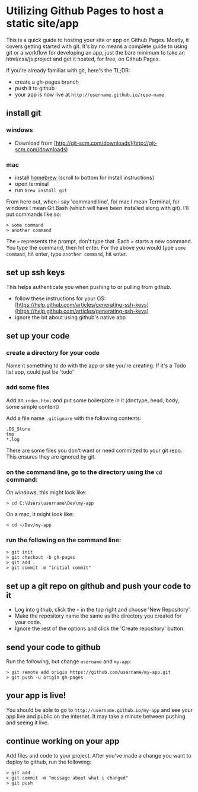 # Utilizing Github Pages to host a static site/app

This is a quick guide to hosting your site or app on Github Pages. Mostly, it covers getting started with git. It's by no means a complete guide to using git or a workflow for developing an app, just the bare minimum to take an html/css/js project and get it hosted, for free, on Github Pages.

If you're already familiar with git, here's the TL;DR:

* create a gh-pages branch
* push it to github
* your app is now live at `http://username.github.io/repo-name`

## install git

### windows

* Download from [http://git-scm.com/downloads](http://git-scm.com/downloads)

### mac

* install [homebrew ](http://brew.sh/) (scroll to bottom for install instructions)
* open terminal
* run `brew install git`

From here out, when i say 'command line', for mac I mean Terminal, for windows I mean Git Bash (which will have been installed along with git). I'll put commands like so:

```
> some command
> another command
```

The `>` represents the prompt, don't type that. Each `>` starts a new command. You type the command, then hit enter. For the above you would type `some command`, hit enter, type `another command`, hit enter.

## set up ssh keys

This helps authenticate you when pushing to or pulling from github.

* follow these instructions for your OS: [https://help.github.com/articles/generating-ssh-keys](https://help.github.com/articles/generating-ssh-keys)
* ignore the bit about using github's native app

## set up your code

### create a directory for your code

Name it something to do with the app or site you're creating. If it's a Todo list app, could just be 'todo'

### add some files

Add an `index.html` and put some boilerplate in it (doctype, head, body, some simple content)

Add a file name `.gitignore` with the following contents:

```
.DS_Store
tmp
*.log
```

There are some files you don't want or need committed to your git repo. This ensures they are ignored by git.

### on the command line, go to the directory using the `cd` command:

On windows, this might look like:

```
> cd C:\Users\username\Dev\my-app
```

On a mac, it might look like:

```
> cd ~/Dev/my-app
```

### run the following on the command line:

```
> git init
> git checkout -b gh-pages
> git add .
> git commit -m "initial commit"
```

## set up a git repo on github and push your code to it

* Log into github, click the `+` in the top right and choose 'New Repository'.
* Make the repository name the same as the directory you created for your code.
* Ignore the rest of the options and click the 'Create repository' button.

## send your code to github

Run the following, but change `username` and `my-app`:

```
> git remote add origin https://github.com/username/my-app.git
> git push -u origin gh-pages
```

## your app is live!

You should be able to go to `http://username.github.io/my-app` and see your app live and public on the internet. It may take a minute between pushing and seeing it live.


## continue working on your app

Add files and code to your project. After you've made a change you want to deploy to github, run the following:

```
> git add .
> git commit -m "message about what i changed"
> git push
```